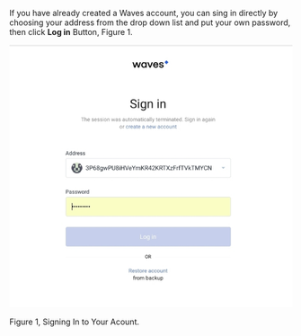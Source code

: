 If you have already created a Waves account, you can sing in directly by choosing your address from the drop down list and put your own password, then click **Log in** Button, Figure 1.



![](/assets/Webp.net-resizeimage-3.jpg)

Figure 1, Signing In to Your Acount.


